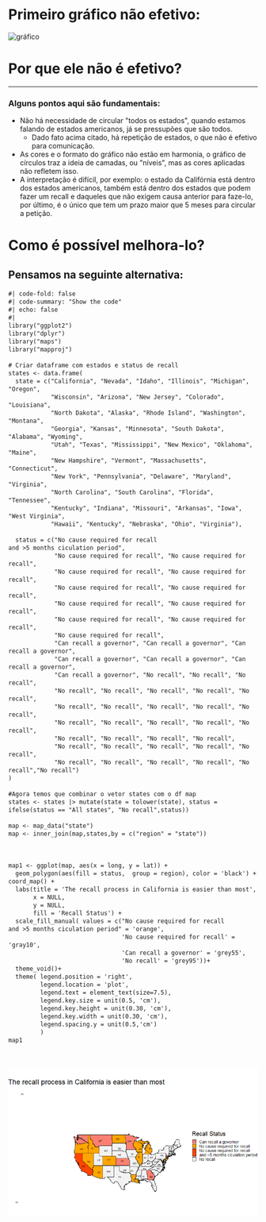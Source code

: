 <!-- -*- mode: gfm -*- -->

# Primeiro gráfico não efetivo:
![gráfico](https://fivethirtyeight.com/wp-content/uploads/2021/09/mithani-sweedler.RECALL-EASY-0910-1.png)


# Por que ele não é efetivo? 
----------------
### Alguns pontos aqui são fundamentais:
- Não há necessidade de circular "todos os estados", quando estamos falando de estados americanos, já se pressupões que são todos. 
  - Dado fato acima citado, há repetição de estados, o que não é efetivo para comunicação. 
- As cores e o formato do gráfico não estão em harmonia, o gráfico de círculos traz a ideia de camadas, ou "níveis", mas as cores aplicadas não refletem isso. 
- A interpretação é difícil, por exemplo: o estado da Califórnia está dentro dos estados americanos, também está dentro dos estados que podem fazer um recall e daqueles que não exigem causa anterior para faze-lo, por último, é o único que tem um prazo maior que 5 meses para circular a petição. 


# Como é possível melhora-lo?
## Pensamos na seguinte alternativa:
```{r, warning = FALSE, message= FALSE}
#| code-fold: false
#| code-summary: "Show the code"
#| echo: false
#| 
library("ggplot2")
library("dplyr")
library("maps")
library("mapproj")

# Criar dataframe com estados e status de recall
states <- data.frame(
  state = c("California", "Nevada", "Idaho", "Illinois", "Michigan", "Oregon", 
            "Wisconsin", "Arizona", "New Jersey", "Colorado", "Louisiana", 
            "North Dakota", "Alaska", "Rhode Island", "Washington", "Montana", 
            "Georgia", "Kansas", "Minnesota", "South Dakota", "Alabama", "Wyoming", 
            "Utah", "Texas", "Mississippi", "New Mexico", "Oklahoma", "Maine", 
            "New Hampshire", "Vermont", "Massachusetts", "Connecticut", 
            "New York", "Pennsylvania", "Delaware", "Maryland", "Virginia", 
            "North Carolina", "South Carolina", "Florida", "Tennessee", 
            "Kentucky", "Indiana", "Missouri", "Arkansas", "Iowa", "West Virginia",
            "Hawaii", "Kentucky", "Nebraska", "Ohio", "Virginia"),
  
  status = c("No cause required for recall
and >5 months ciculation period", 
             "No cause required for recall", "No cause required for recall", 
             "No cause required for recall", "No cause required for recall", 
             "No cause required for recall", "No cause required for recall", 
             "No cause required for recall", "No cause required for recall", 
             "No cause required for recall", "No cause required for recall", 
             "No cause required for recall", 
             "Can recall a governor", "Can recall a governor", "Can recall a governor", 
             "Can recall a governor", "Can recall a governor", "Can recall a governor", 
             "Can recall a governor", "No recall", "No recall", "No recall", 
             "No recall", "No recall", "No recall", "No recall", "No recall", 
             "No recall", "No recall", "No recall", "No recall", "No recall", 
             "No recall", "No recall", "No recall", "No recall", "No recall", 
             "No recall", "No recall", "No recall", "No recall", 
             "No recall", "No recall", "No recall", "No recall", "No recall", 
             "No recall", "No recall", "No recall", "No recall", "No recall","No recall")
)

#Agora temos que combinar o vetor states com o df map
states <- states |> mutate(state = tolower(state), status = ifelse(status == "All states", "No recall",status))

map <- map_data("state")
map <- inner_join(map,states,by = c("region" = "state"))



map1 <- ggplot(map, aes(x = long, y = lat)) + 
  geom_polygon(aes(fill = status,  group = region), color = 'black') + coord_map() +
  labs(title = 'The recall process in California is easier than most',
       x = NULL,
       y = NULL,
       fill = 'Recall Status') +
  scale_fill_manual( values = c("No cause required for recall
and >5 months ciculation period" = 'orange',
                                'No cause required for recall' = 'gray10',
                                'Can recall a governor' = 'grey55',
                                'No recall' = 'grey95'))+
  theme_void()+
  theme( legend.position = 'right',
         legend.location = 'plot',
         legend.text = element_text(size=7.5),
         legend.key.size = unit(0.5, 'cm'),
         legend.key.height = unit(0.30, 'cm'), 
         legend.key.width = unit(0.30, 'cm'), 
         legend.spacing.y = unit(0.5,'cm')
         )
map1



```

![imagem](https://github.com/victortaouil/CE303_2024/blob/main/imagens/teste.png?raw=true)

